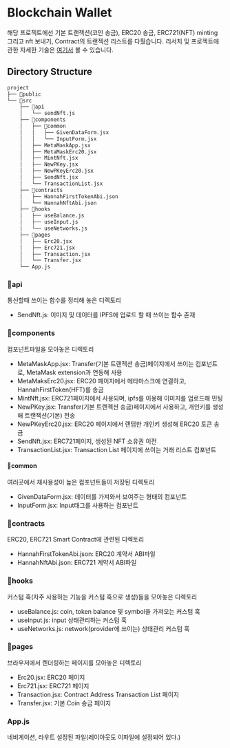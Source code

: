 # Blockchain Wallet
해당 프로젝트에선 기본 트랜젝션(코인 송금), ERC20 송금, ERC721(NFT) minting 그리고 nft 보내기, Contract의 트랜젝션 리스트를 다뤘습니다.
리서치 및 프로젝트에 관한 자세한 기술은 [여기서](https://seulji-devlog.notion.site/BC-Ethereum-Proj-66eba31e21f6456d87960d9a36dd9d8c) 볼 수 있습니다.

## Directory Structure
```bash
project
├── 📁public
└── 📁src
    ├── 📁api
    │   └── sendNft.js
    ├── 📁components
    │   ├── 📁common
    │   │   ├── GivenDataForm.jsx
    │   │   └── InputForm.jsx
    │   ├── MetaMaskApp.jsx
    │   ├── MetaMaskErc20.jsx
    │   ├── MintNft.jsx
    │   ├── NewPKey.jsx
    │   ├── NewPKeyErc20.jsx
    │   ├── SendNft.jsx
    │   └── TransactionList.jsx
    ├── 📁contracts
    │   ├── HannahFirstTokenAbi.json
    │   └── HannahNftAbi.json
    ├── 📁hooks
    │   ├── useBalance.js
    │   ├── useInput.js
    │   └── useNetworks.js
    ├── 📁pages
    │   ├── Erc20.jsx
    │   ├── Erc721.jsx
    │   ├── Transaction.jsx
    │   └── Transfer.jsx
    └── App.js
```
### 📁api
통신할때 쓰이는 함수를 정리해 놓은 디렉토리
- SendNft.js: 이미지 및 데이터를 IPFS에 업로드 할 때 쓰이는 함수 존재

### 📁components
컴포넌트파일을 모아놓은 디렉토리
- MetaMaskApp.jsx: Transfer(기본 트랜젝션 송금)페이지에서 쓰이는 컴포넌트로, MetaMask extension과 연동해 사용
- MetaMaksErc20.jsx: ERC20 페이지에서 메타마스크에 연결하고, HannahFirstToken(HFT)를 송금
- MintNft.jsx: ERC721페이지에서 사용되며, ipfs를 이용해 이미지를 업로드해 민팅
- NewPKey.jsx: Transfer(기본 트랜젝션 송금)페이지에서 사용하고, 개인키를 생성해 트랜잭션(기본) 전송
- NewPKeyErc20.jsx: ERC20 페이지에서 랜덤한 개인키 생성해 ERC20 토큰 송금
- SendNft.jsx: ERC721페이지, 생성된 NFT 소유권 이전
- TransactionList.jsx: Transaction List 페이지에 쓰이는 거래 리스트 컴포넌트
#### 📁common
여러곳에서 재사용성이 높은 컴포넌트들이 저장된 디렉토리
- GivenDataForm.jsx: 데이터를 가져와서 보여주는 형태의 컴포넌트
- InputForm.jsx: Input태그를 사용하는 컴포넌트

### 📁contracts
ERC20, ERC721 Smart Contract에 관련된 디렉토리
- HannahFirstTokenAbi.json: ERC20 계약서 ABI파일
- HannahNftAbi.json: ERC721 계약서 ABI파일

### 📁hooks
커스텀 훅(자주 사용하는 기능을 커스텀 훅으로 생성)들을 모아놓은 디렉토리
- useBalance.js: coin, token balance 및 symbol을 가져오는 커스텀 훅
- useInput.js: input 상태관리하는 커스텀 훅
- useNetworks.js: network(provider에 쓰이는) 상태관리 커스텀 훅

### 📁pages
브라우저에서 렌더링하는 페이지를 모아놓은 디렉토리
- Erc20.jsx: ERC20 페이지
- Erc721.jsx: ERC721 페이지
- Transaction.jsx: Contract Address Transaction List 페이지
- Transfer.jsx: 기본 Coin 송금 페이지

### App.js
네비게이션, 라우트 설정된 파일(레이아웃도 이파일에 설정되어 있다.)